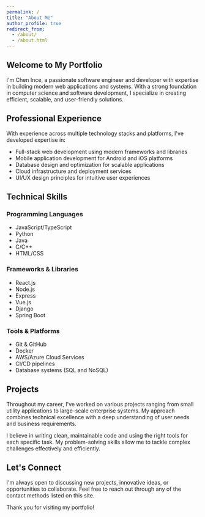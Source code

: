 ```yaml
---
permalink: /
title: "About Me"
author_profile: true
redirect_from: 
  - /about/
  - /about.html
---
```


## Welcome to My Portfolio

I'm Chen Ince, a passionate software engineer and developer with expertise in building modern web applications and systems. With a strong foundation in computer science and software development, I specialize in creating efficient, scalable, and user-friendly solutions.

## Professional Experience

With experience across multiple technology stacks and platforms, I've developed expertise in:

- Full-stack web development using modern frameworks and libraries
- Mobile application development for Android and iOS platforms
- Database design and optimization for scalable applications
- Cloud infrastructure and deployment services
- UI/UX design principles for intuitive user experiences

## Technical Skills

### Programming Languages
- JavaScript/TypeScript
- Python
- Java
- C/C++
- HTML/CSS

### Frameworks & Libraries
- React.js
- Node.js
- Express
- Vue.js
- Django
- Spring Boot

### Tools & Platforms
- Git & GitHub
- Docker
- AWS/Azure Cloud Services
- CI/CD pipelines
- Database systems (SQL and NoSQL)

## Projects

Throughout my career, I've worked on various projects ranging from small utility applications to large-scale enterprise systems. My approach combines technical excellence with a deep understanding of user needs and business requirements.

I believe in writing clean, maintainable code and using the right tools for each specific task. My problem-solving skills allow me to tackle complex challenges effectively and efficiently.

## Let's Connect

I'm always open to discussing new projects, innovative ideas, or opportunities to collaborate. Feel free to reach out through any of the contact methods listed on this site.

Thank you for visiting my portfolio!
